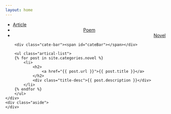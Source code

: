 ```yaml
---
layout: home
---
```


<div class="index-content novel">
    <div class="section">
        <ul class="artical-cate">
            <li><a href="/"><span>Article</span></a></li>
            <li style="text-align:center"><a href="/poem"><span>Poem</span></a></li>
            <li class="on" style="text-align:right"><a href="/novel"><span>Novel</span></a></li>
        </ul>

        <div class="cate-bar"><span id="cateBar"></span></div>

        <ul class="artical-list">
        {% for post in site.categories.novel %}
            <li>
                <h2>
                    <a href="{{ post.url }}">{{ post.title }}</a>
                </h2>
                <div class="title-desc">{{ post.description }}</div>
            </li>
        {% endfor %}
        </ul>
    </div>
    <div class="aside">
    </div>
</div>
